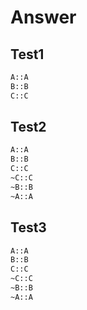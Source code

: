 # Answer

## Test1
```txt
A::A
B::B
C::C
```

## Test2
```txt
A::A
B::B
C::C
~C::C
~B::B
~A::A
```

## Test3
```txt
A::A
B::B
C::C
~C::C
~B::B
~A::A
```
